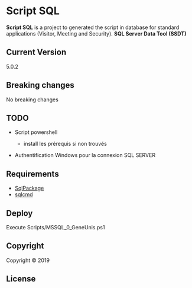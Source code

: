 # Script SQL

**Script SQL** is a project to generated the script in database for standard applications (Visitor, Meeting and Security).
**SQL Server Data Tool (SSDT)**

## Current Version

5.0.2

## Breaking changes

No breaking changes

## TODO

* Script powershell
    * install les prérequis si non trouvés

* Authentification Windows pour la connexion SQL SERVER

## Requirements

* [SqlPackage](https://docs.microsoft.com/fr-fr/sql/tools/sqlpackage?view=sql-server-2017)
* [sqlcmd](https://docs.microsoft.com/fr-fr/sql/tools/sqlcmd-utility?view=sql-server-2017#syntax)

## Deploy

Execute Scripts/MSSQL_0_GeneUnis.ps1

## Copyright

Copyright © 2019

## License
